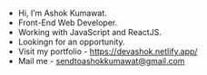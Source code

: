 - Hi, I’m Ashok Kumawat.
- Front-End Web Developer.
- Working with JavaScript and ReactJS.
- Lookingn for an opportunity.
- Visit my portfolio - https://devashok.netlify.app/
- Mail me - sendtoashokkumawat@gmail.com
